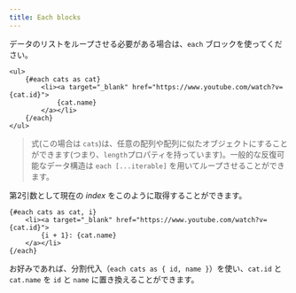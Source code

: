 ```yaml
---
title: Each blocks
---
```


データのリストをループさせる必要がある場合は、`each` ブロックを使ってください。

```svelte
<ul>
	{#each cats as cat}
		<li><a target="_blank" href="https://www.youtube.com/watch?v={cat.id}">
			{cat.name}
		</a></li>
	{/each}
</ul>
```

> 式(この場合は `cats`)は、任意の配列や配列に似たオブジェクトにすることができます(つまり、`length`プロパティを持っています)。一般的な反復可能なデータ構造は `each [...iterable]` を用いてループさせることができます。

第2引数として現在の *index* をこのように取得することができます。

```svelte
{#each cats as cat, i}
	<li><a target="_blank" href="https://www.youtube.com/watch?v={cat.id}">
		{i + 1}: {cat.name}
	</a></li>
{/each}
```

お好みであれば、分割代入（`each cats as { id, name }`）を使い、`cat.id` と `cat.name` を `id` と `name` に置き換えることができます。
